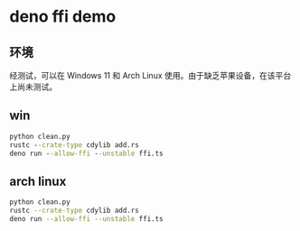 # deno ffi demo

## 环境

经测试，可以在 Windows 11 和 Arch Linux 使用。由于缺乏苹果设备，在该平台上尚未测试。

## win

```cmd
python clean.py
rustc --crate-type cdylib add.rs
deno run --allow-ffi --unstable ffi.ts
```

## arch linux

```zsh
python clean.py
rustc --crate-type cdylib add.rs
deno run --allow-ffi --unstable ffi.ts
```
